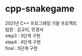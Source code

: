 # cpp-snakegame
2021년 C++ 프로그래밍 기말 프로젝트  
팀원 : 김규리, 민경서  
step3 : 3단계 구현  
step4 : 4단계 구현  
final : 5단계 구현  
